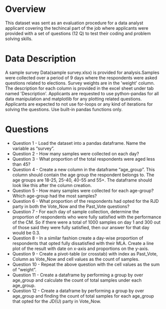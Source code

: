 # Overview
  This dataset was sent as an evaluation procedure for a data analyst applicant covering the techincal part of the job where applicants were provided with a set of questions (12 Q) to test their coding and problem solving skills.


# Data Description
  A sample survey Data(sample survey.xlsx) is provided for analysis.Samples were collected over a period of 9 days where the respondents were asked questions related to elections.
Survey weights are in the 'weight' column. The description for each column is provided in the excel sheet under tab named 'Description'. Applicants are requested to use python-pandas for all data manipulation and matplotlib for any plotting related questions. Applicants are expected to not use for-loops or any kind of iterations for solving the questions. Use built-in pandas functions only.


# Questions
- Question 1 - Load the dataset into a pandas dataframe. Name the variable as “survey”.
- Question 2 - How many samples were collected on each day?
- Question 3 - What proportion of the total respondents were aged less than 45?
- Question 4 - Create a new column in the dataframe “age_group”. This column should contain the age group the respondent belongs to. The age groups are 18-25, 25-40, 40-55 and 55+. The dataframe should look like this after the column creation.
- Question 5 - How many samples were collected for each age-group? Which age-group had the most samples?
- Question 6 - What proportion of the respondents had opted for the RJD party in both the Vote_Now and the Past_Vote questions?
- Question 7 - For each day of sample collection, determine the proportion of respondents who were fully satisfied with the performance of the CM. So if there were a total of 1000 samples on day 1 and 300 out of those said they were fully satisfied, then our answer for that day would be 0.3.
- Question 8 - In a similar fashion create a day-wise proportion of respondents that opted fully dissatisfied with their MLA. Create a line plot of the result with date on x-axis and proportions on the y-axis.
- Question 9 - Create a pivot-table (or crosstab) with index as Past_Vote, Column as Vote_Now and cell values as the count of samples.
- Question 10 - Repeat the above question with the cell values as the sum of “weight”.
- Question 11 - Create a dataframe by performing a group by over age_group and calculate the count of total samples under each age_group.
- Question 12 - Create a dataframe by performing a group by over age_group and finding the count of total samples for each age_group that opted for the JD(U) party in Vote_Now.
